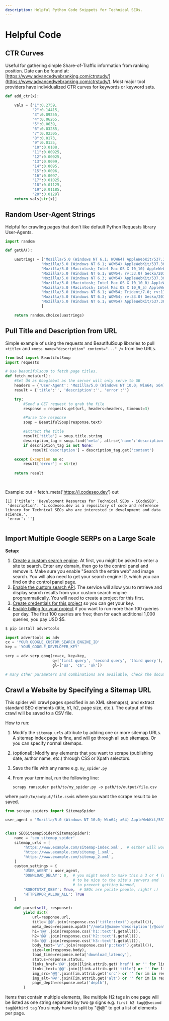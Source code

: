 ```yaml
---
description: Helpful Python Code Snippets for Technical SEOs.
---
```


# Helpful Code

## CTR Curves

Useful for gathering simple Share-of-Traffic information from ranking position.  Date can be found at: [https://www.advancedwebranking.com/ctrstudy/](https://www.advancedwebranking.com/ctrstudy/).  Most major tool providers have individualized CTR curves for keywords or keyword sets.

```python
def add_ctr(x):
    
    vals = {"1":0.2759,
            "2":0.14415,
            "3":0.09255,
            "4":0.06265,
            "5":0.0639,
            "6":0.03285,
            "7":0.02305,
            "8":0.0173,
            "9":0.0135,
            "10":0.0108,
            "11":0.00925,
            "12":0.00925,
            "13":0.0099,
            "14":0.0095,
            "15":0.0096,
            "16":0.0097,
            "17":0.01025,
            "18":0.01125,
            "19":0.01185,
            "20":0.0129}
    return vals[str(x)]
```

## Random User-Agent Strings

Helpful for crawling pages that don't like default Python Requests library User-Agents.

```python
import random

def getUA():

    uastrings = ["Mozilla/5.0 (Windows NT 6.1; WOW64) AppleWebKit/537.36 (KHTML, like Gecko) Chrome/38.0.2125.111 Safari/537.36",\
                "Mozilla/5.0 (Windows NT 6.1; WOW64) AppleWebKit/537.36 (KHTML, like Gecko) Chrome/28.0.1500.72 Safari/537.36",\
                "Mozilla/5.0 (Macintosh; Intel Mac OS X 10_10) AppleWebKit/600.1.25 (KHTML, like Gecko) Version/8.0 Safari/600.1.25",\
                "Mozilla/5.0 (Windows NT 6.1; WOW64; rv:33.0) Gecko/20100101 Firefox/33.0",\
                "Mozilla/5.0 (Windows NT 6.3; WOW64) AppleWebKit/537.36 (KHTML, like Gecko) Chrome/38.0.2125.111 Safari/537.36",\
                "Mozilla/5.0 (Macintosh; Intel Mac OS X 10_10_0) AppleWebKit/537.36 (KHTML, like Gecko) Chrome/38.0.2125.111 Safari/537.36",\
                "Mozilla/5.0 (Macintosh; Intel Mac OS X 10_9_5) AppleWebKit/600.1.17 (KHTML, like Gecko) Version/7.1 Safari/537.85.10",\
                "Mozilla/5.0 (Windows NT 6.1; WOW64; Trident/7.0; rv:11.0) like Gecko",\
                "Mozilla/5.0 (Windows NT 6.3; WOW64; rv:33.0) Gecko/20100101 Firefox/33.0",\
                "Mozilla/5.0 (Windows NT 6.1; WOW64) AppleWebKit/537.36 (KHTML, like Gecko) Chrome/38.0.2125.104 Safari/537.36"\
                ]

    return random.choice(uastrings)
```

## Pull Title and Description from URL

Simple example of using the requests and BeautifulSoup libraries to pull `<title>` and `<meta name="description" content="..." />` from live URLs.

```python
from bs4 import BeautifulSoup
import requests

# Use beautifulsoup to fetch page titles.
def fetch_meta(url):
    #Set UA as Googlebot as the server will only serve to GB
    headers = {'User-Agent': 'Mozilla/5.0 (Windows NT 10.0; Win64; x64) AppleWebKit/537.36 (KHTML, like Gecko) Chrome/66.0.3359.117 Safari/537.36'}  
    result = {'title':'', 'description':'', 'error':''}

    try:
        #Send a GET request to grab the file
        response = requests.get(url, headers=headers, timeout=3)

        #Parse the response
        soup = BeautifulSoup(response.text)

        #Extract the title
        result['title'] = soup.title.string
        description_tag = soup.find('meta', attrs={'name':'description'})
        if description_tag is not None:
            result['description'] = description_tag.get('content')

    except Exception as e:
        result['error'] = str(e)
    
    return result

    
```
Example: 
out = fetch_meta('https://i.codeseo.dev')
out

    [1] {'title': 'Development Resources for Technical SEOs - iCodeSEO',
     'description': 'i.codeseo.dev is a repository of code and reference library for Technical SEOs who are interested in development and data science.',
     'error': ''}
```
```

## Import Multiple Google SERPs on a Large Scale

**Setup:**

1. [Create a custom search engine](https://cse.google.com/cse/). At first, you might be asked to enter a site to search. Enter any domain, then go to the control panel and remove it. Make sure you enable "Search the entire web" and image search. You will also need to get your search engine ID, which you can find on the control panel page.
2. [Enable the custom search API](https://console.cloud.google.com/apis/library/customsearch.googleapis.com). The service will allow you to retrieve and display search results from your custom search engine programmatically. You will need to create a project for this first.
3. [Create credentials for this project](https://console.developers.google.com/apis/api/customsearch.googleapis.com/credentials) so you can get your key.
4. [Enable billing for your project](https://console.cloud.google.com/billing/projects) if you want to run more than 100 queries per day. The first 100 queries are free; then for each additional 1,000 queries, you pay USD $5.

```python
$ pip install advertools

import advertools as adv
cx = 'YOUR_GOOGLE_CUSTOM_SEARCH_ENGINE_ID'
key = 'YOUR_GOOGLE_DEVELOPER_KEY'

serp = adv.serp_goog(cx=cx, key=key,
                     q=['first query', 'second query', 'third query'],
                     gl=['us', 'ca', 'uk'])

# many other parameters and combinations are available, check the documentation for details
```

## Crawl a Website by Specifying a Sitemap URL

This spider will crawl pages specified in an XML sitemap\(s\), and extract standard SEO elements \(title, h1, h2, page size, etc.\). The output of this crawl will be saved to a CSV file. 

How to run: 

1. Modify the `sitemap_urls` attribute by adding one or more sitemap URLs. A sitemap index page is fine, and will go through all sub sitemaps. Or you can specify normal sitemaps.
2. \(optional\): Modify any elements that you want to scrape \(publishing date, author name, etc.\) through CSS or Xpath selectors.
3. Save the file with any name e.g. `my_spider.py`
4. From your terminal, run the following line: 

   `scrapy runspider path/to/my_spider.py -o path/to/output/file.csv`

where `path/to/output/file.csv`is where you want the scrape result to be saved.

```python
from scrapy.spiders import SitemapSpider

user_agent = 'Mozilla/5.0 (Windows NT 10.0; Win64; x64) AppleWebKit/537.36 (KHTML, like Gecko) Chrome/60.0.3112.113 Safari/537.36',


class SEOSitemapSpider(SitemapSpider):
    name = 'seo_sitemap_spider'
    sitemap_urls = [
        'https://www.example.com/sitemap-index.xml',  # either will work, regular sitemaps or sitemap index files
        'https://www.example.com/sitemap_1.xml',
        'https://www.example.com/sitemap_2.xml',
    ]
    custom_settings = {
        'USER_AGENT': user_agent,
        'DOWNLOAD_DELAY': 0,  # you might need to make this a 3 or 4 (seconds)
                              # to be nice to the site's servers and
                              # to prevent getting banned,
        'ROBOTSTXT_OBEY': True,  # SEOs are polite people, right? :)
        'HTTPERROR_ALLOW_ALL': True
    }

    def parse(self, response):
        yield dict(
            url=response.url,
            title='@@'.join(response.css('title::text').getall()),
            meta_desc=response.xpath("//meta[@name='description']/@content").get(),
            h1='@@'.join(response.css('h1::text').getall()),
            h2='@@'.join(response.css('h2::text').getall()),
            h3='@@'.join(response.css('h3::text').getall()),
            body_text='\n'.join(response.css('p::text').getall()),
            size=len(response.body),
            load_time=response.meta['download_latency'],
            status=response.status,
            links_href='@@'.join([link.attrib.get('href') or '' for link in response.css('a')]),
            links_text='@@'.join([link.attrib.get('title') or '' for link in response.css('a')]),
            img_src='@@'.join([im.attrib.get('src') or '' for im in response.css('img')]),
            img_alt='@@'.join([im.attrib.get('alt') or '' for im in response.css('img')]),
            page_depth=response.meta['depth'],
        )
```

Items that contain multiple elements, like multiple H2 tags in one page will be listed as one string separated by two @ signs e.g. `first h2 tag@@second tag@@third tag` You simply have to split by "@@" to get a list of elements per page. 

